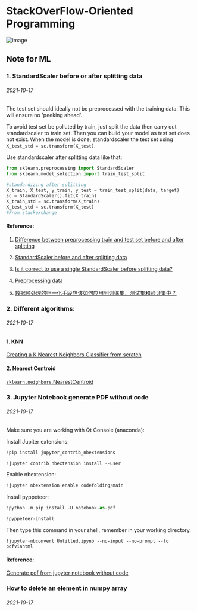 # StackOverFlow-Oriented Programming

![image](https://user-images.githubusercontent.com/39907449/137663134-c3918d63-94fc-4c99-9f77-f578a6509b0d.png)


## Note for ML

### 1. StandardScaler before or after splitting data

###### 2021-10-17

The test set should ideally not be preprocessed with the training data. This will ensure no 'peeking ahead'. 

To avoid test set be polluted by train, just split the data then carry out standardscaler  to train set. Then you can build your model as test set does not exist. When the model is done, standardscaler the test set using ```X_test_std = sc.transform(X_test)```. 

Use standardscaler after splitting data like that:

```python
from sklearn.preprocessing import StandardScaler
from sklearn.model_selection import train_test_split

#standardizing after splitting
X_train, X_test, y_train, y_test = train_test_split(data, target)
sc = StandardScaler().fit(X_train)
X_train_std = sc.transform(X_train)
X_test_std = sc.transform(X_test)
#From stackexchange
```

#### Reference:

1. [Difference between preprocessing train and test set before and after splitting](https://stats.stackexchange.com/questions/267012/difference-between-preprocessing-train-and-test-set-before-and-after-splitting)

2. [StandardScaler before and after splitting data](https://datascience.stackexchange.com/questions/38395/standardscaler-before-and-after-splitting-data)

3. [Is it correct to use a single StandardScaler before splitting data?](https://stackoverflow.com/questions/63037248/is-it-correct-to-use-a-single-standardscaler-before-splitting-data)

4. [Preprocessing data](https://scikit-learn.org/stable/modules/preprocessing.html)

5. [数据预处理的归一化手段应该如何应用到训练集，测试集和验证集中？](https://www.zhihu.com/question/60490799)

   

### 2. Different algorithms:

###### 2021-10-17

#### 1. KNN

[Creating a K Nearest Neighbors Classifier from scratch](https://pythonprogramming.net/programming-k-nearest-neighbors-machine-learning-tutorial/)

#### 2. Nearest Centroid

[`sklearn.neighbors`.NearestCentroid](https://scikit-learn.org/stable/modules/generated/sklearn.neighbors.NearestCentroid.html#)



### 3. Jupyter Notebook generate PDF without code

###### 2021-10-17

Make sure you are working with Qt Console (anaconda):

Install Jupiter extensions:

```py
!pip install jupyter_contrib_nbextensions

!jupyter contrib nbextension install --user 
```

Enable nbextension:

```py
!jupyter nbextension enable codefolding/main
```

Install pyppeteer:

```py
!python -m pip install -U notebook-as-pdf

!pyppeteer-install
```
Then type this command in your shell, remember in your working directory.

```shell
!jupyter-nbconvert Untitled.ipynb --no-input --no-prompt --to pdfviahtml
```

#### Reference:

[Generate pdf from jupyter notebook without code](https://datascience.stackexchange.com/questions/77352/generate-pdf-from-jupyter-notebook-without-code)

### How to delete an element in numpy array

###### 2021-10-17









